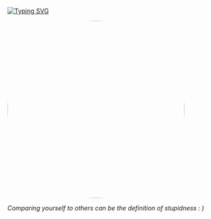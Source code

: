  

[![Typing SVG](https://readme-typing-svg.herokuapp.com?font=JetBrains+Mono&size=20&duration=3000&pause=1000&color=36BCF7FF&background=FF000000&center=true&vCenter=true&width=510&lines=Next.js+%2B+Tailwind+CSS+%2B+Supabase+%3D+%E2%9D%A4)](https://git.io/typing-svg)

<img src="https://i.postimg.cc/Y2Z17rFN/An-Indian-young-boy-walking-on-the-road-sipping-tea-and-listening-to-music.jpg" width="400" height="400" style="border-radius: 50%;">

<p><i>Comparing yourself to others can be the definition of stupidness : )</i></p>
